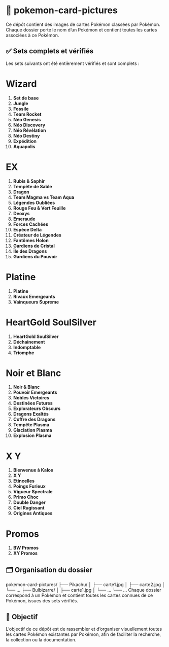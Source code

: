 # 📁 pokemon-card-pictures

Ce dépôt contient des images de cartes Pokémon classées par Pokémon.  
Chaque dossier porte le nom d’un Pokémon et contient toutes les cartes associées à ce Pokémon.

## ✅ Sets complets et vérifiés

Les sets suivants ont été entièrement vérifiés et sont complets :

# Wizard

1. **Set de base**
2. **Jungle**
3. **Fossile**
4. **Team Rocket**
5. **Néo Genesis**
6. **Néo Discovery**
6. **Néo Révélation**
7. **Néo Destiny**
8. **Expédition**
9. **Aquapolis**

# EX

1. **Rubis & Saphir**
2. **Tempête de Sable**
3. **Dragon**
4. **Team Magma vs Team Aqua**
5. **Légendes Oubliées**
6. **Rouge Feu & Vert Feuille**
7. **Deoxys**
8. **Emeraude**
9. **Forces Cachées**
10. **Espèce Delta**
11. **Créateur de Légendes**
12. **Fantômes Holon**
13. **Gardiens de Cristal**
14. **Île des Dragons**
15. **Gardiens du Pouvoir**

# Platine

1. **Platine**
2. **Rivaux Emergeants**
3. **Vainqueurs Supreme**

# HeartGold SoulSilver

1. **HeartGold SoulSilver**
2. **Déchainement**
3. **Indomptable**
4. **Triomphe**

# Noir et Blanc

1. **Noir & Blanc**
2. **Pouvoir Emergeants**
3. **Nobles Victoires**
4. **Destinées Futures**
5. **Explorateurs Obscurs**
6. **Dragons Exaltés**
7. **Coffre des Dragons**
8. **Tempête Plasma**
9. **Glaciation Plasma**
10. **Explosion Plasma**

# X Y

1. **Bienvenue à Kalos**
2. **X Y**
3. **Etincelles**
4. **Poings Furieux**
5. **Vigueur Spectrale**
6. **Primo Choc**
7. **Double Danger**
8. **Ciel Rugissant**
9. **Origines Antiques**

# Promos

1. **BW Promos**
2. **XY Promos**

## 🗂️ Organisation du dossier

pokemon-card-pictures/
├── Pikachu/
│   ├── carte1.jpg
│   ├── carte2.jpg
│   └── ...
├── Bulbizarre/
│   ├── carte1.jpg
│   └── ...
└── ...
Chaque dossier correspond à un Pokémon et contient toutes les cartes connues de ce Pokémon, issues des sets vérifiés.

## 📝 Objectif

L’objectif de ce dépôt est de rassembler et d’organiser visuellement toutes les cartes Pokémon existantes par Pokémon, afin de faciliter la recherche, la collection ou la documentation.